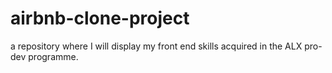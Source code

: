 # airbnb-clone-project
a  repository where I will display my front end skills  acquired in the ALX pro-dev programme.
